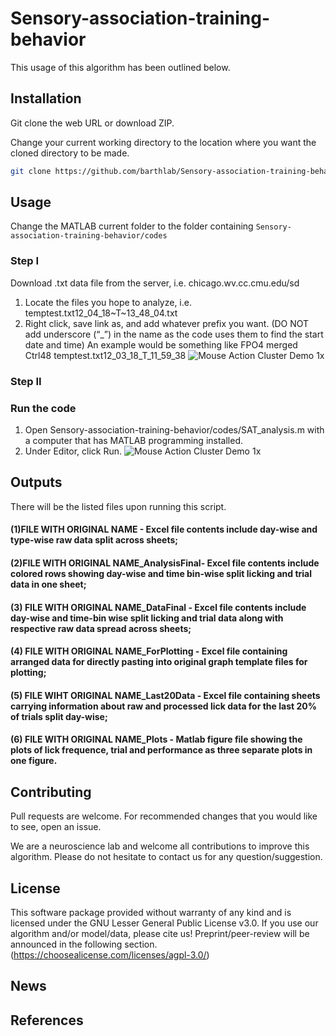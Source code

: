 # Sensory-association-training-behavior

This usage of this algorithm has been outlined below.

## Installation

Git clone the web URL or download ZIP. 

Change your current working directory to the location where you want the cloned directory to be made.

```bash
git clone https://github.com/barthlab/Sensory-association-training-behavior.git
```

## Usage
Change the MATLAB current folder to the folder containing `Sensory-association-training-behavior/codes` 

### Step I
Download .txt data file from the server, i.e. chicago.wv.cc.cmu.edu/sd
1. Locate the files you hope to analyze, i.e. temptest.txt12_04_18~T~13_48_04.txt
2. Right click, save link as, and add whatever prefix you want. (DO NOT add underscore (“_”) in the name as the code uses them to find the start date and time) An example would be something like FPO4 merged Ctrl48 temptest.txt12_03_18_T_11_59_38
![Mouse Action Cluster Demo 1x](demo/2x2grid.gif)

### Step II
### Run the code
1.	Open Sensory-association-training-behavior/codes/SAT_analysis.m with a computer that has MATLAB programming installed. 
2.	Under Editor, click Run.
![Mouse Action Cluster Demo 1x](demo/2x2grid.gif)

## Outputs
There will be the listed files upon running this script.

#### (1)FILE WITH ORIGINAL NAME - Excel file contents include day-wise and type-wise raw data split across sheets; 
#### (2)FILE WITH ORIGINAL NAME_AnalysisFinal- Excel file contents include colored rows showing day-wise and time bin-wise split licking and trial data in one sheet; 
#### (3) FILE WITH ORIGINAL NAME_DataFinal - Excel file contents include day-wise and time-bin wise split licking and trial data along with respective raw data spread across sheets; 
#### (4) FILE WITH ORIGINAL NAME_ForPlotting - Excel file containing arranged data for directly pasting into original graph template files for plotting; 
#### (5) FILE WIHT ORIGINAL NAME_Last20Data - Excel file containing sheets carrying information about raw and processed lick data for the last 20% of trials split day-wise; 
#### (6) FILE WITH ORIGINAL NAME_Plots - Matlab figure file showing the plots of lick frequence, trial and performance as three separate plots in one figure.



## Contributing

Pull requests are welcome. For recommended changes that you would like to see, open an issue.

We are a neuroscience lab and welcome all contributions to improve this algorithm. Please do not hesitate to contact us for any question/suggestion.

## License

This software package provided without warranty of any kind and is licensed under the GNU Lesser General Public License v3.0. 
If you use our algorithm and/or model/data, please cite us! Preprint/peer-review will be announced in the following section. (https://choosealicense.com/licenses/agpl-3.0/)

## News


## References


